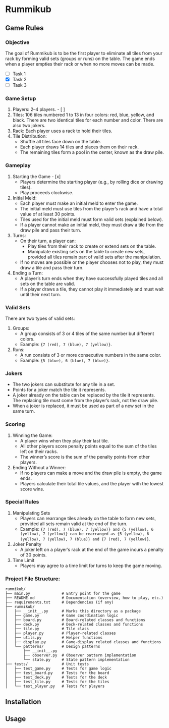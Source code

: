 # Rummikub

## Game Rules

### Objective
The goal of Rummikub is to be the first player to eliminate all tiles from your rack by forming valid sets (groups or runs) on the table. The game ends when a player empties their rack or when no more moves can be made.
- [ ] Task 1
- [x] Task 2
- [ ] Task 3
### Game Setup
1. Players: 2–4 players. - [ ]
2. Tiles: 106 tiles numbered 1 to 13 in four colors: red, blue, yellow, and black. There are two identical tiles for each number and color. There are also two jokers.
3. Rack: Each player uses a rack to hold their tiles.
4. Tile Distribution:
    - Shuffle all tiles face down on the table.
    - Each player draws 14 tiles and places them on their rack.
    - The remaining tiles form a pool in the center, known as the draw pile.

### Gameplay
1. Starting the Game - [x] 
    - Players determine the starting player (e.g., by rolling dice or drawing tiles).
    - Play proceeds clockwise.
2. Initial Meld:
    - Each player must make an initial meld to enter the game.
    - The initial meld must use tiles from the player’s rack and have a total value of at least 30 points.
    - Tiles used for the initial meld must form valid sets (explained below).
    - If a player cannot make an initial meld, they must draw a tile from the draw pile and pass their turn.
3. Turns: 
    - On their turn, a player can:
        - Play tiles from their rack to create or extend sets on the table.
        - Manipulate existing sets on the table to create new sets, provided all tiles remain part of valid sets after the manipulation.
    - If no moves are possible or the player chooses not to play, they must draw a tile and pass their turn.
4. Ending a Turn:
    - A player’s turn ends when they have successfully played tiles and all sets on the table are valid.
    - If a player draws a tile, they cannot play it immediately and must wait until their next turn.

### Valid Sets
There are two types of valid sets:
1. Groups:
    - A group consists of 3 or 4 tiles of the same number but different colors.
    - Example: `{7 (red), 7 (blue), 7 (yellow)}`.
2. Runs:
    - A run consists of 3 or more consecutive numbers in the same color.
    - Example: `{5 (blue), 6 (blue), 7 (blue)}`.

### Jokers
- The two jokers can substitute for any tile in a set.
- Points for a joker match the tile it represents.
- A joker already on the table can be replaced by the tile it represents. The replacing tile must come from the player’s rack, not the draw pile.
- When a joker is replaced, it must be used as part of a new set in the same turn.

### Scoring
1. Winning the Game:
    - A player wins when they play their last tile.
    - All other players score penalty points equal to the sum of the tiles left on their racks.
    - The winner’s score is the sum of the penalty points from other players.
2. Ending Without a Winner:
    - If no players can make a move and the draw pile is empty, the game ends.
    - Players calculate their total tile values, and the player with the lowest score wins.

### Special Rules
1. Manipulating Sets
    - Players can rearrange tiles already on the table to form new sets, provided all sets remain valid at the end of the turn.
    - Example: `{7 (red), 7 (blue), 7 (yellow)} and {5 (yellow), 6 (yellow), 7 (yellow)} can be rearranged as {5 (yellow), 6 (yellow), 7 (yellow), 7 (blue)} and {7 (red), 7 (yellow)}`.
2. Joker Penalty
    - A joker left on a player’s rack at the end of the game incurs a penalty of 30 points.
3. Time Limit
    - Players may agree to a time limit for turns to keep the game moving.


### Project File Structure:
```
rummikub/
├── main.py              # Entry point for the game
├── README.md            # Documentation (overview, how to play, etc.)
├── requirements.txt     # Dependencies (if any)
├── rummikub/
│   ├── __init__.py      # Marks this directory as a package
│   ├── game.py          # Game coordination logic
│   ├── board.py         # Board-related classes and functions
│   ├── deck.py          # Deck-related classes and functions
│   ├── tile.py          # Tile class
│   ├── player.py        # Player-related classes
│   ├── utils.py         # Helper functions
│   ├── display.py       # Game-display related classes and functions
│   └── patterns/        # Design patterns
│       ├── __init__.py  
│       ├── observer.py  # Observer pattern implementation
│       └── state.py     # State pattern implementation
├── tests/               # Unit tests
│   ├── test_game.py     # Tests for game logic
│   ├── test_board.py    # Tests for the board
│   ├── test_deck.py     # Tests for the deck
│   ├── test_tile.py     # Tests for the tiles
│   └── test_player.py   # Tests for players
```

## Installation

## Usage

